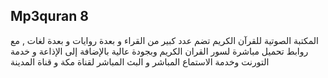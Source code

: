 ## Mp3quran 8

المكتبة الصوتية للقرآن الكريم تضم عدد كبير من القراء و بعدة روايات و بعدة لغات , مع روابط تحميل مباشرة لسور القران الكريم وبجودة عالية بالإضافة إلى الإذاعة و خدمة التورنت وخدمة الاستماع المباشر و البث المباشر  لقناة مكة و قناة المدينة 
